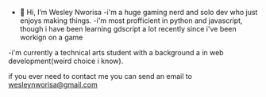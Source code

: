 - 👋 Hi, I’m Wesley Nworisa
-i'm a huge gaming nerd and solo dev who just enjoys making things.
-i'm most profficient in python and javascript, though i have been learning gdscript a lot recently since i've been workign on a game 

-i'm currently a technical arts student with a background a in web development(weird choice i know).

if you ever need to contact me you can send an email to 
wesleynworisa@gmail.com
